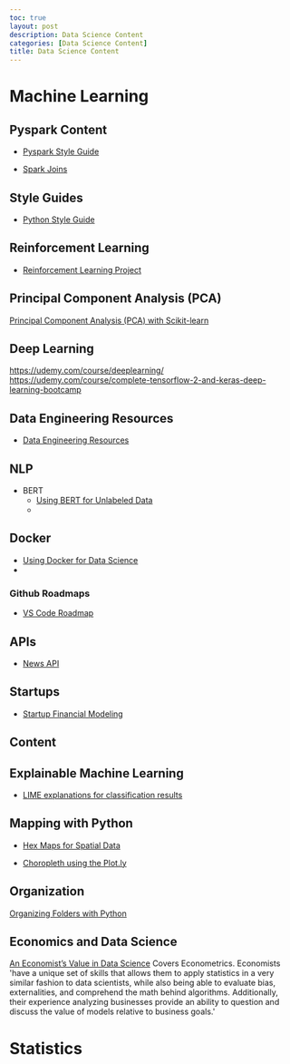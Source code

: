 ```yaml
---
toc: true
layout: post
description: Data Science Content
categories: [Data Science Content]
title: Data Science Content
---
```




# Machine Learning

## Pyspark Content

+ [Pyspark Style Guide](https://github.com/palantir/pyspark-style-guide)

+ [Spark Joins](https://towardsdatascience.com/demystifying-joins-in-apache-spark-38589701a88e)


## Style Guides

+ [Python Style Guide](https://github.com/google/styleguide/blob/gh-pages/pyguide.md)

## Reinforcement Learning

+ [Reinforcement Learning Project](https://towardsdatascience.com/reinforcement-learning-made-simple-part-1-intro-to-basic-concepts-and-terminology-1d2a87aa060)



## Principal Component Analysis (PCA) 

[Principal Component Analysis (PCA) with Scikit-learn](https://towardsdatascience.com/principal-component-analysis-pca-with-scikit-learn-1e84a0c731b0)



## Deep Learning

https://udemy.com/course/deeplearning/
https://udemy.com/course/complete-tensorflow-2-and-keras-deep-learning-bootcamp


## Data Engineering Resources



+ [Data Engineering Resources](https://awesomedataengineering.com/)

## NLP

+ BERT
  + [Using BERT for Unlabeled Data](https://towardsdatascience.com/distilling-bert-using-unlabeled-qa-dataset-4670085cc18)
  + 


## Docker 
  + [Using Docker for Data Science](https://towardsdatascience.com/docker-for-data-science-a-step-by-step-guide-1e5f7f3baf8e)
  + 


### Github Roadmaps
  + [VS Code Roadmap](https://github.com/microsoft/vscode/wiki/Roadmap)



## APIs

 + [News API](https://tidalwaves.io/)


## Startups

 + [Startup Financial Modeling](https://www.mathventurepartners.com/blog/2016/9/15/startup-financial-modeling-part-1-what-is-a-financial-model)






## Content



## Explainable Machine Learning

 + [LIME explanations for classification results](https://towardsdatascience.com/build-a-lime-explainer-dashboard-with-the-fewest-lines-of-code-bfe12e4592d4)

## Mapping with Python

 + [Hex Maps for Spatial Data](https://towardsdatascience.com/generate-hex-maps-from-your-existing-spatial-data-in-less-than-3-steps-a6f39d778d84)
  
 + [Choropleth using the Plot.ly](https://towardsdatascience.com/visualizing-covid-19-vulnerability-with-plot-ly-for-python-bce308dd58)


## Organization

[Organizing Folders with Python](https://towardsdatascience.com/how-to-create-a-list-of-files-folders-and-subfolders-and-then-export-as-excel-6ce9eaa3867a)



## Economics and Data Science

[An Economist’s Value in Data Science](https://towardsdatascience.com/an-economists-value-in-data-science-1f94723827c4)
Covers Econometrics. Economists 'have a unique set of skills that allows them to apply statistics in a very similar fashion to data scientists, while also being able to evaluate bias, externalities, and comprehend the math behind algorithms. Additionally, their experience analyzing businesses provide an ability to question and discuss the value of models relative to business goals.'



# Statistics
